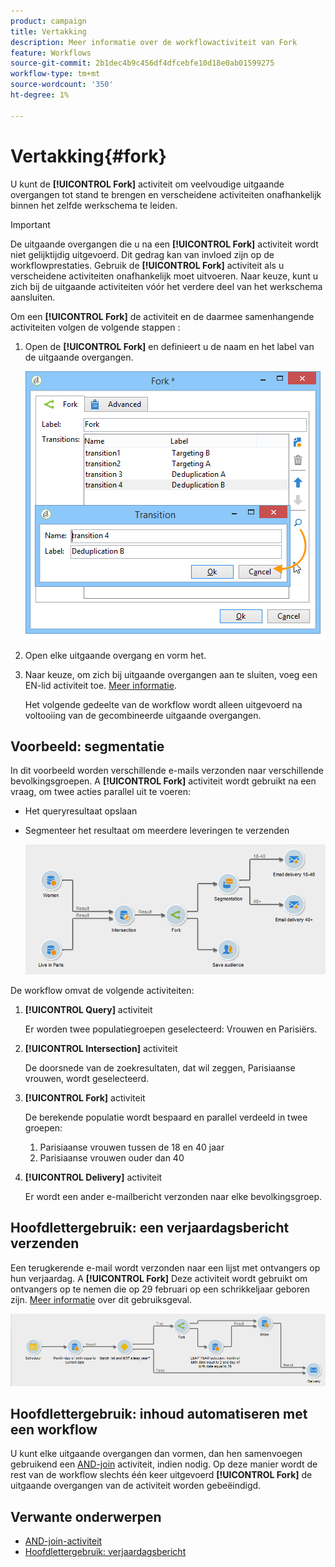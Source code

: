 ```yaml
---
product: campaign
title: Vertakking
description: Meer informatie over de workflowactiviteit van Fork
feature: Workflows
source-git-commit: 2b1dec4b9c456df4dfcebfe10d18e0ab01599275
workflow-type: tm+mt
source-wordcount: '350'
ht-degree: 1%

---
```


# Vertakking{#fork}



U kunt de **[!UICONTROL Fork]** activiteit om veelvoudige uitgaande overgangen tot stand te brengen en verscheidene activiteiten onafhankelijk binnen het zelfde werkschema te leiden.

>[!IMPORTANT]
>
>De uitgaande overgangen die u na een **[!UICONTROL Fork]** activiteit wordt niet gelijktijdig uitgevoerd. Dit gedrag kan van invloed zijn op de workflowprestaties. Gebruik de **[!UICONTROL Fork]** activiteit als u verscheidene activiteiten onafhankelijk moet uitvoeren. Naar keuze, kunt u zich bij de uitgaande activiteiten vóór het verdere deel van het werkschema aansluiten.

Om een **[!UICONTROL Fork]** de activiteit en de daarmee samenhangende activiteiten volgen de volgende stappen :

1. Open de **[!UICONTROL Fork]** en definieert u de naam en het label van de uitgaande overgangen.

   ![](assets/s_user_segmentation_fork.png)

1. Open elke uitgaande overgang en vorm het.
1. Naar keuze, om zich bij uitgaande overgangen aan te sluiten, voeg een EN-lid activiteit toe. [Meer informatie](and-join.md).

   Het volgende gedeelte van de workflow wordt alleen uitgevoerd na voltooiing van de gecombineerde uitgaande overgangen.

## Voorbeeld: segmentatie

In dit voorbeeld worden verschillende e-mails verzonden naar verschillende bevolkingsgroepen. A **[!UICONTROL Fork]** activiteit wordt gebruikt na een vraag, om twee acties parallel uit te voeren:

* Het queryresultaat opslaan
* Segmenteer het resultaat om meerdere leveringen te verzenden

   ![De vorkactiviteit volgt de doorsnede van twee vragen en voorafgaat een activiteit van de lijstupdate en een gespleten activiteit.](assets/wkf_fork_example.png)

De workflow omvat de volgende activiteiten:

1. **[!UICONTROL Query]** activiteit

   Er worden twee populatiegroepen geselecteerd: Vrouwen en Parisiërs.

1. **[!UICONTROL Intersection]** activiteit

   De doorsnede van de zoekresultaten, dat wil zeggen, Parisiaanse vrouwen, wordt geselecteerd.

1. **[!UICONTROL Fork]** activiteit

   De berekende populatie wordt bespaard en parallel verdeeld in twee groepen:

   1. Parisiaanse vrouwen tussen de 18 en 40 jaar
   1. Parisiaanse vrouwen ouder dan 40

1. **[!UICONTROL Delivery]** activiteit

   Er wordt een ander e-mailbericht verzonden naar elke bevolkingsgroep.

## Hoofdlettergebruik: een verjaardagsbericht verzenden

Een terugkerende e-mail wordt verzonden naar een lijst met ontvangers op hun verjaardag. A **[!UICONTROL Fork]** Deze activiteit wordt gebruikt om ontvangers op te nemen die op 29 februari op een schrikkeljaar geboren zijn. [Meer informatie](send-a-birthday-email.md) over dit gebruiksgeval.

![De vorkactiviteit volgt een testactiviteit en voorafgaat twee vraagactiviteiten.](assets/birthday-workflow_usecase_1.png)

## Hoofdlettergebruik: inhoud automatiseren met een workflow


U kunt elke uitgaande overgangen dan vormen, dan hen samenvoegen gebruikend een [AND-join](and-join.md) activiteit, indien nodig. Op deze manier wordt de rest van de workflow slechts één keer uitgevoerd **[!UICONTROL Fork]** de uitgaande overgangen van de activiteit worden gebeëindigd.

## Verwante onderwerpen

* [AND-join-activiteit](and-join.md)
* [Hoofdlettergebruik: verjaardagsbericht](send-a-birthday-email.md)